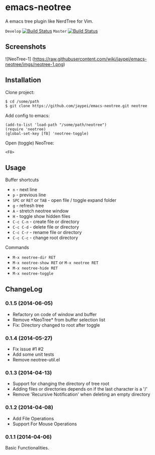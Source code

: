 emacs-neotree
=============

A emacs tree plugin like NerdTree for Vim.

`Develop` [![Build Status](https://travis-ci.org/jaypei/emacs-neotree.svg?branch=dev)](https://travis-ci.org/jaypei/emacs-neotree)
`Master` [![Build Status](https://travis-ci.org/jaypei/emacs-neotree.svg?branch=master)](https://travis-ci.org/jaypei/emacs-neotree)


Screenshots
-----------
![NeoTree-1] (https://raw.githubusercontent.com/wiki/jaypei/emacs-neotree/imgs/neotree-1.png)

Installation
------------

Clone project:
```sh
$ cd /some/path
$ git clone https://github.com/jaypei/emacs-neotree.git neotree
```

Add config to emacs:

```elisp
(add-to-list 'load-path "/some/path/neotree")
(require 'neotree)
(global-set-key [f8] 'neotree-toggle)
```

Open (toggle) NeoTree:

```
<F8>
```


Usage
-----

Buffer shortcuts

* `n` - next line
* `p` - previous line
* `SPC` or `RET` or `TAB` - open file / toggle expand folder
* `g` - refresh tree
* `A` - stretch neotree window
* `H` - toggle show hidden files
* `C-c C-n` - create file or directory
* `C-c C-d` - delete file or directory
* `C-c C-r` - rename file or directory
* `C-c C-c` - change root directory

Commands

* `M-x neotree-dir RET`
* `M-x neotree-show RET` or `M-x neotree RET`
* `M-x neotree-hide RET`
* `M-x neotree-toggle`


ChangeLog
---------

### 0.1.5 (2014-06-05)

* Refactory on code of window and buffer
* Remove \*NeoTree\* from buffer selection list
* Fix: Directory changed to root after toggle

### 0.1.4 (2014-05-27)

* Fix issue #1 #2
* Add some unit tests
* Remove neotree-util.el

### 0.1.3 (2014-04-13)

* Support for changing the directory of tree root
* Adding files or directories depends on if the last character is a '/'
* Remove 'Recursive Notification' when deleting an empty directory

### 0.1.2 (2014-04-08)

* Add File Operations
* Support For Mouse Operations

### 0.1.1 (2014-04-06)

Basic Functionalities.
